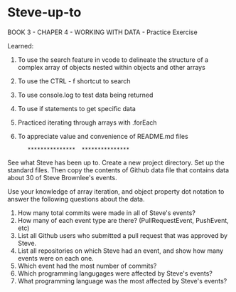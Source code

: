 # Steve-up-to
BOOK 3 - CHAPER 4 - WORKING WITH DATA - Practice Exercise

Learned:
1. To use the search feature in vcode to delineate the structure of a complex array of objects nested within objects and other arrays
2. To use the CTRL - f shortcut to search
2. To use console.log to test data being returned
3. To use if statements to get specific data
4. Practiced iterating through arrays with .forEach
5. To appreciate value and convenience of README.md files

          ***************  ***************

See what Steve has been up to.
Create a new project directory. Set up the standard files. Then copy the contents of Github data file that contains data about 30 of Steve Brownlee's events.

Use your knowledge of array iteration, and object property dot notation to answer the following questions about the data.

1. How many total commits were made in all of Steve's events?
2. How many of each event type are there? (PullRequestEvent, PushEvent, etc)
3. List all Github users who submitted a pull request that was approved by Steve.
4. List all repositories on which Steve had an event, and show how many events were on each one.
5. Which event had the most number of commits?
6. Which programming langugages were affected by Steve's events?
7. What programming language was the most affected by Steve's events?